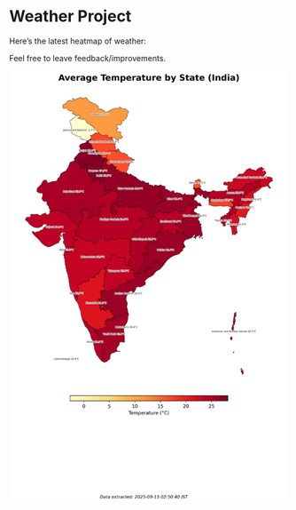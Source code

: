 # Weather Project

Here’s the latest heatmap of weather:

Feel free to leave feedback/improvements.

![India Heatmap](docs/assets/india_heatmap.png?v=C731AA)
